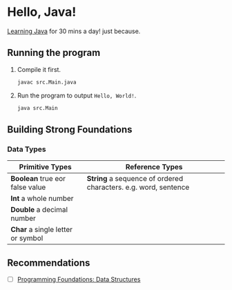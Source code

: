 # Hello, Java!

[Learning Java](https://www.linkedin.com/learning/paths/become-a-java-programmer) for 30 mins a day! just because.

## Running the program

1. Compile it first.
    ```sh
    javac src.Main.java
    ```

2. Run the program to output `Hello, World!`.
    ```sh
    java src.Main
    ```

## Building Strong Foundations

### Data Types

| **Primitive Types**                | **Reference Types**                                              |
| ---                                | ---                                                              |
| **Boolean** true eor false value   | **String** a sequence of ordered characters. e.g. word, sentence |
| **Int** a whole number             |                                                                  |
| **Double** a decimal number        |                                                                  |
| **Char** a single letter or symbol |                                                                  |

## Recommendations
- [ ] [Programming Foundations: Data Structures](https://www.linkedin.com/learning/programming-foundations-data-structures-2/understand-data-structures?autoAdvance=true&autoSkip=false&autoplay=true&resume=true)